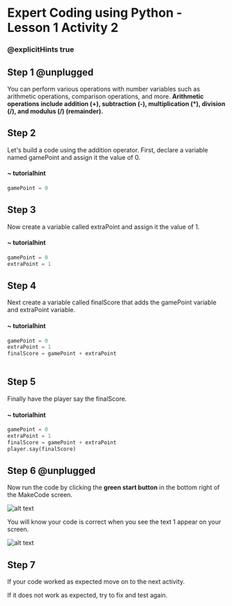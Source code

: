 # Expert Coding using Python - Lesson 1 Activity 2
### @explicitHints true

## Step 1 @unplugged

You can perform various operations with number variables such as arithmetic operations, comparison operations, and more. **Arithmetic operations include addition (+), subtraction (-), multiplication (*), division (/), and modulus (/) (remainder).**

## Step 2 
Let's build a code using the addition operator. 
First, declare a variable named gamePoint and assign it the value of 0. 

#### ~ tutorialhint

```python
gamePoint = 0

```

## Step 3
Now create a variable called extraPoint and assign it the value of 1. 

#### ~ tutorialhint

```python
gamePoint = 0
extraPoint = 1

```

## Step 4
Next create a variable called finalScore that adds the gamePoint variable and extraPoint variable. 

#### ~ tutorialhint

```python
gamePoint = 0
extraPoint = 1
finalScore = gamePoint + extraPoint
  
```

## Step 5
Finally have the player say the finalScore. 

#### ~ tutorialhint

```python
gamePoint = 0
extraPoint = 1
finalScore = gamePoint + extraPoint
player.say(finalScore)
```

## Step 6 @unplugged
Now run the code by clicking the **green start button** in the bottom right of the MakeCode screen. 

![alt text](https://expertjs.codingcredentials.com/Lesson1/1.1/1.JPG?raw=true "Start")

You will know your code is correct when you see the text 1 appear on your screen. 

![alt text](https://expertjs.codingcredentials.com/Lesson1/1.1/1.2.png?raw=true "Code")

## Step 7
If your code worked as expected move on to the next activity. 

If it does not work as expected, try to fix and test again.